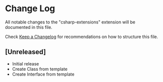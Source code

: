 # Change Log

All notable changes to the "csharp-extensions" extension will be documented in this file.

Check [Keep a Changelog](http://keepachangelog.com/) for recommendations on how to structure this file.

## [Unreleased]

- Initial release
- Create Class from template
- Create Interface from template
